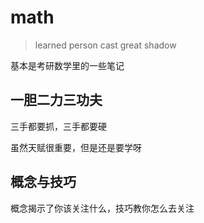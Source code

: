 # math

> learned person cast great shadow

基本是考研数学里的一些笔记

## 一胆二力三功夫

三手都要抓，三手都要硬

虽然天赋很重要，但是还是要学呀

## 概念与技巧

概念揭示了你该关注什么，技巧教你怎么去关注
